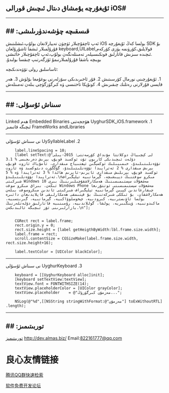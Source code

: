  ئۇيغۇرچە يۇمشاق دىتال ئىچىش قورالى iOS#
------------------------------------------


----------
## قىسقىچە چۈشەندۈرىلىشى:‫ ##‬
بۇ ‫‫SDK بولسا كەڭ ئۇيغۇرچە iOS ئەپ ئاچقۇچىلار ئۈچۈن تەييارلانغان بولۇپ،ئىشلىتىش قولايلىق،كۆرۈنمە يۈزى كۆركەم,keyboard,UILabel ‫قۇرۇلمىلار ئىشقا ئاشۇرۇلغان .ئىچىدە سىزىش قاتارلىق فونكىسىيلەر تەمىنلەنگەن بولۇپ،ئەپ ئاچقۇچىلار خائىشى بويىچە باشقا قۇرۇلمىلارنىمۇ ئۆزگەرتىپ چىقسا بولىدۇ.‬‬‬

ئاساسلىق رولى تۆۋەندىكىچە:

‫1. ئۇيغۇرچىنى نورمال كۆرسىتىش‬
‫2. قۇر ئاخىرىدىكى سۆزلەرنى بوغۇمغا بۆلۈش‬
‫3. ھەر قايسى قۇرلارنى رەتلىك چىقىرىش‬
‫4. كونۇپكا تاختىسى ۋە كىرگۈزگۈچى بىلەن تەمىنلەش‬


----------
## سىناش ئۇسۇلى:‫ ##‬


----------


‫1.	UyghurSDK_iOS.framework ھۆججەتنى Embedded Binaries ھەم Linked FrameWorks andLibraries ئىچىگە قاتىمىز‬


----------


‫2.	UySyllableLabel نى سىناش ئۇسۇلى‬

	    label.lineSpacing = 10;
        [label setText:@"لى كېچىياڭ دوكلاتتا مۇنداق كۆرسەتتى: 2015-يىلى دۆلەت ئىچىدىكى كاربون تۆت ئوكسىد قويۇپ بېرىش دەرىجىسى % 3.1 تۆۋەنلىتىلىدۇ، خىمىيىلىك ئوكسېگىن ئېھتىياج مىقدارى، ئامۇياك ئازوت قويۇپ بېرىش مىقدارى % 2 ئەتراپىدا تۆۋەنلىتىلىدۇ، گۈڭگۈرت دىئوكسىد ۋە ئازوت ئوكسىد قويۇپ بېرىلىش مىقدارى ئايرىم-ئايرىم ھالدا % 3 ئەتراپىدا ۋە % 5 ئەتراپىدا تۆۋەنلىتىلىدۇ.\nمىكرو سوفتنىڭ دېيىشىچە، گېرمانىيە تېلېگىراف شىركىتى Windows 10 مەشغۇلات سېستىمىسىنىڭ ھەمكارلاشقۇچىلىرىنىڭ بىرى ئىكەن. بىراق مىكرو سوفت Windows Phone مەشغۇلات سېستىمىسىنى ئوتتۇرىغا چىقارغاندىن كېيىن گېرمانىيە تېلېگىراف شىركىتى ئاندىن مىكروسوفت بىلەن ھەمكارلاشقان، بۇ ئىككى شىركەتنىڭ بۇ قېتىمقى ھەمكارلىقى قاپلايدىغان دائىرە بولسا ئاۋىسترىيە، كىرودىيە، چېخوسلوۋاكىيە، گېرمانىيە، گىرىتسىيە، ماكىدونىيە، ۋېنگىىريە، پولشا، گوللاندىيە، رۇمىنىيە قاتارلىق دۆلەتلەرنىڭ بازارلىرىنى ئۆز ئىچىگە ئالىدىكەن.\n"];
        
        
        CGRect rect = label.frame;
        rect.origin.y = 0;
        rect.size.height = [label getHeigthByWidth:lbl.frame.size.width];
        label.frame = rect;
        scroll.contentSize = CGSizeMake(label.frame.size.width, rect.size.height+16);
        
        label.textColor = [UIColor blackColor];


----------


‫3.	UyghurKeyboard نى سىناش ئۇسۇلى‬
 

	    keyboard = [[UyghurKeyboard alloc]init];
        [keyboard setTextView:textView];
        textView.font = FONTWITHSIZE(14);
        textView.placeholderColor = [UIColor grayColor];
        textView.placeholder    = @"مەزمۇن كىرگۈزۈڭ...";
    
        NSLog(@"%d",[[NSString stringWithFormat:@"مەزمۇن"] toExWithoutRTL] .length);


----------
## توربىتىمىز:‫ ##‬
[توربىتىمىز](http://u.720life.cn/g/99565e243bfa2ed0d9e0fdf5a76894c7be803214d4839df9188db839bccc16fd) 
http://dev.almas.biz/
Email:822161777@qq.com





 # 良心友情链接

[腾讯QQ群快速检索](http://u.720life.cn/s/8cf73f7c)

[软件免费开发论坛](http://u.720life.cn/s/bbb01dc0)